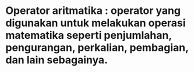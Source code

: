 # Operator aritmatika : operator yang digunakan untuk melakukan operasi matematika seperti penjumlahan, pengurangan, perkalian, pembagian, dan lain sebagainya.

